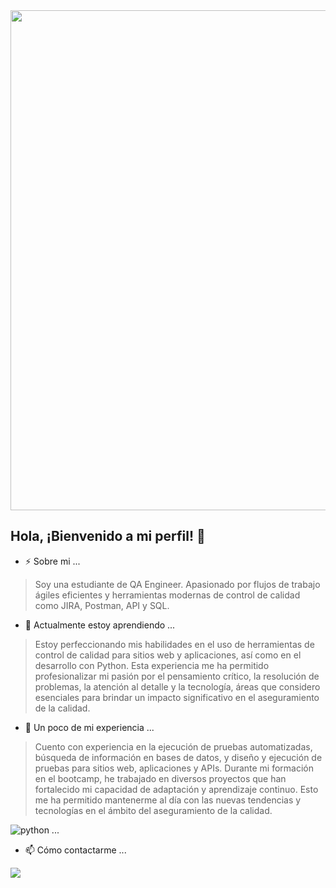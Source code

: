 <div id="header" align="center">
  <img decoding="async" src="https://github.com/user-attachments/assets/41a816c2-d248-4de4-92d1-f795a293f08f" width="800"/>
</div>

## Hola, ¡Bienvenido a mi perfil! 👋

- ⚡ Sobre mi ...

> Soy una estudiante de QA Engineer. 
> Apasionado por flujos de trabajo ágiles eficientes y herramientas modernas de control de calidad como JIRA, Postman, API y SQL.

- 🌱 Actualmente estoy aprendiendo ...

> Estoy perfeccionando mis habilidades en el uso de herramientas de control de calidad para sitios web y aplicaciones, así como en el desarrollo con Python. Esta experiencia me ha permitido profesionalizar mi pasión por el pensamiento crítico, la resolución de problemas, la atención al detalle y la tecnología, áreas que considero esenciales para brindar un impacto significativo en el aseguramiento de la calidad.

- 🔭 Un poco de mi experiencia ...
 
> Cuento con experiencia en la ejecución de pruebas automatizadas, búsqueda de información en bases de datos, y diseño y ejecución de pruebas para sitios web, aplicaciones y APIs. Durante mi formación en el bootcamp, he trabajado en diversos proyectos que han fortalecido mi capacidad de adaptación y aprendizaje continuo. Esto me ha permitido mantenerme al día con las nuevas tendencias y tecnologías en el ámbito del aseguramiento de la calidad.

<div id="header" align="left">
    <img decoding="async" src="https://img.shields.io/badge/Python-3776AB?style=for-the-badge&logo=python&logoColor=white" alt="python"/>
  </a>   
...
  
- 📫 Cómo contactarme ...

[![](https://img.shields.io/badge/LinkedIn-0077B5?style=for-the-badge&logo=linkedin&logoColor=white)]([https://www.linkedin.com/in/noelianav/](https://www.linkedin.com/in/ingrid-paola-granados-moreno/))



<!--

![Ingrid Banner Para Linkedin Recursos Humanos Fotográfico Gris Claro](https://github.com/user-attachments/assets/41a816c2-d248-4de4-92d1-f795a293f08f)


**SoloIngrid/SoloIngrid** is a ✨ _special_ ✨ repository because its `README.md` (this file) appears on your GitHub profile.

Here are some ideas to get you started:

- 🔭 I’m currently working on ...
- 🌱 I’m currently learning ...
- 👯 I’m looking to collaborate on ...
- 🤔 I’m looking for help with ...
- 💬 Ask me about ...
- 📫 How to reach me: ...
- 😄 Pronouns: ...
- ⚡ Fun fact: ...
-->
